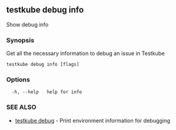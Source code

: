 ## testkube debug info

Show debug info

### Synopsis

Get all the necessary information to debug an issue in Testkube

```
testkube debug info [flags]
```

### Options

```
  -h, --help   help for info
```

### SEE ALSO

* [testkube debug](testkube_debug.md)	 - Print environment information for debugging

